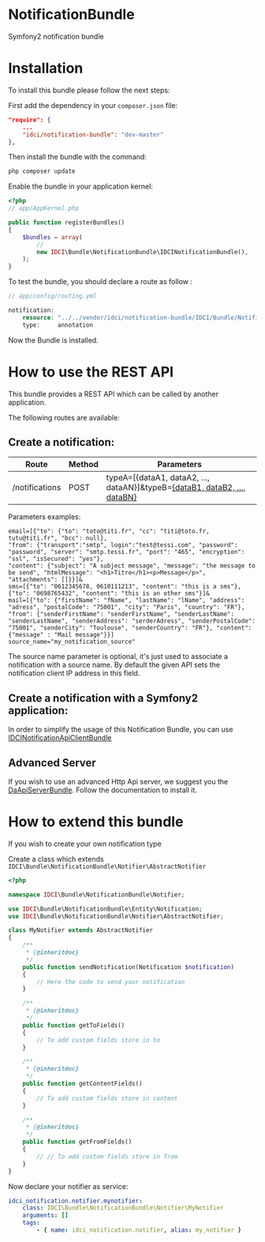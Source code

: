 NotificationBundle
==================

Symfony2 notification bundle


Installation
============

To install this bundle please follow the next steps:

First add the dependency in your `composer.json` file:

```json
"require": {
    ...
    "idci/notification-bundle": "dev-master"
},
```

Then install the bundle with the command:

```sh
php composer update
```

Enable the bundle in your application kernel:

```php
<?php
// app/AppKernel.php

public function registerBundles()
{
    $bundles = array(
        //
        new IDCI\Bundle\NotificationBundle\IDCINotificationBundle(),
    );
}
```

To test the bundle, you should declare a route as follow :

```php
// app/config/routing.yml

notification:
    resource: "../../vendor/idci/notification-bundle/IDCI/Bundle/NotificationBundle/Controller/"
    type:     annotation
```

Now the Bundle is installed.


How to use the REST API
=======================

This bundle provides a REST API which can be called by another application.

The following routes are available:

Create a notification:
----------------------

| Route          | Method | Parameters
|----------------|--------|----------------------------------------------------------------------------------------------------------------------------------------------------------------------
| /notifications | POST   | typeA=[{dataA1, dataA2, ..., dataAN}]&typeB=[{dataB1, dataB2, ..., dataBN}](&source_name=MySource)


Parameters examples:

    email=[{"to": {"to": "toto@titi.fr", "cc": "titi@toto.fr, tutu@titi.fr", "bcc": null},
    "from": {"transport":"smtp", login":"test@tessi.com", "password": "password", "server": "smtp.tessi.fr", "port": "465", "encryption": "ssl", "isSecured": "yes"},
    "content": {"subject": "A subject message", "message": "the message to be send", "htmlMessage": "<h1>Titre</h1><p>Message</p>", "attachments": []}}]&
    sms=[{"to": "0612345678, 0610111213", "content": "this is a sms"}, {"to": "0698765432", "content": "this is an other sms"}]&
    mail=[{"to": {"firstName": "fName", "lastName": "lName", "address": "adress", "postalCode": "75001", "city": "Paris", "country": "FR"}, "from": {"senderFirstName": "senderFirstName", "senderLastName": "senderLastName", "senderAddress": "serderAdress", "senderPostalCode": "75001", "senderCity": "Toulouse", "senderCountry": "FR"}, "content": {"message" : "Mail message"}}]
    source_name="my_notification_source"

The source name parameter is optional, it's just used to associate a notification with a source name.
By default the given API sets the notification client IP address in this field.

Create a notification with a Symfony2 application:
--------------------------------------------------

In order to simplify the usage of this Notification Bundle, you can use [IDCINotificationApiClientBundle](https://github.com/IDCI-Consulting/NotificationApiClientBundle.git)


Advanced Server
---------------

If you wish to use an advanced Http Api server, we suggest you the [DaApiServerBundle](https://github.com/Gnuckorg/DaApiServerBundle.git).
Follow the documentation to install it.


How to extend this bundle
==========================

If you wish to create your own notification type

Create a class which extends `IDCI\Bundle\NotificationBundle\Notifier\AbstractNotifier`

```php
<?php

namespace IDCI\Bundle\NotificationBundle\Notifier;

use IDCI\Bundle\NotificationBundle\Entity\Notification;
use IDCI\Bundle\NotificationBundle\Notifier\AbstractNotifier;

class MyNotifier extends AbstractNotifier
{
    /**
     * {@inheritdoc}
     */
    public function sendNotification(Notification $notification)
    {
        // Here the code to send your notification
    }

    /**
     * {@inheritdoc}
     */
    public function getToFields()
    {
        // To add custom fields store in to
    }

    /**
     * {@inheritdoc}
     */
    public function getContentFields()
    {
        // To add custom fields store in content
    }

    /**
     * {@inheritdoc}
     */
    public function getFromFields()
    {
        // // To add custom fields store in from
    }
}
```

Now declare your notifier as service:

```yml
idci_notification.notifier.mynotifier:
    class: IDCI\Bundle\NotificationBundle\Notifier\MyNotifier
    arguments: []
    tags:
        - { name: idci_notification.notifier, alias: my_notifier }
```
